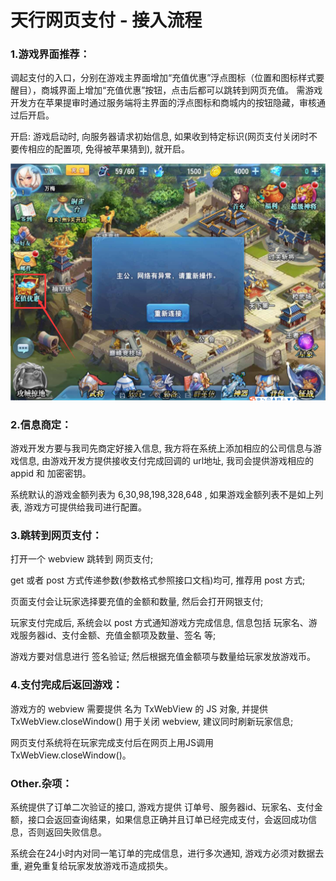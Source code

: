 # 天行网页支付 - 接入流程


### 1.游戏界面推荐：

调起支付的入口，分别在游戏主界面增加“充值优惠”浮点图标（位置和图标样式要醒目），商城界面上增加“充值优惠”按钮，点击后都可以跳转到网页充值。 需游戏开发方在苹果提审时通过服务端将主界面的浮点图标和商城内的按钮隐藏，审核通过后开启。

开启: 游戏启动时, 向服务器请求初始信息, 如果收到特定标识(网页支付关闭时不要传相应的配置项, 免得被苹果猜到), 就开启。

![alt text](/sihegame/images/cp-usercenter-ref.png "参考图")

### 2.信息商定：

游戏开发方要与我司先商定好接入信息, 我方将在系统上添加相应的公司信息与游戏信息, 由游戏开发方提供接收支付完成回调的 url地址, 我司会提供游戏相应的 appid 和 加密密钥。

系统默认的游戏金额列表为 6,30,98,198,328,648 , 如果游戏金额列表不是如上列表, 游戏方可提供给我司进行配置。

### 3.跳转到网页支付：

打开一个 webview 跳转到 网页支付;

get 或者 post 方式传递参数(参数格式参照接口文档)均可, 推荐用 post 方式;

页面支付会让玩家选择要充值的金额和数量, 然后会打开网银支付;

玩家支付完成后, 系统会以 post 方式通知游戏方完成信息, 信息包括 玩家名、游戏服务器id、支付金额、充值金额项及数量、签名 等;

游戏方要对信息进行 签名验证; 然后根据充值金额项与数量给玩家发放游戏币。

### 4.支付完成后返回游戏：

游戏方的 webview 需要提供 名为 TxWebView 的 JS 对象, 并提供 TxWebView.closeWindow() 用于关闭 webview, 建议同时刷新玩家信息;

网页支付系统将在玩家完成支付后在网页上用JS调用 TxWebView.closeWindow()。

### Other.杂项：

系统提供了订单二次验证的接口, 游戏方提供 订单号、服务器id、玩家名、支付金额，接口会返回查询结果，如果信息正确并且订单已经完成支付，会返回成功信息，否则返回失败信息。

系统会在24小时内对同一笔订单的完成信息，进行多次通知, 游戏方必须对数据去重, 避免重复给玩家发放游戏币造成损失。
